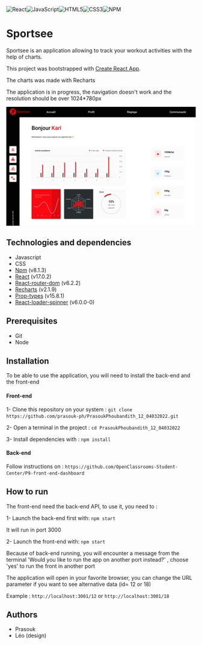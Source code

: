 ![React](https://img.shields.io/badge/react-%2320232a.svg?style=for-the-badge&logo=react&logoColor=%2361DAFB)![JavaScript](https://img.shields.io/badge/javascript-%23323330.svg?style=for-the-badge&logo=javascript&logoColor=%23F7DF1E)![HTML5](https://img.shields.io/badge/html5-%23E34F26.svg?style=for-the-badge&logo=html5&logoColor=white)![CSS3](https://img.shields.io/badge/css3-%231572B6.svg?style=for-the-badge&logo=css3&logoColor=white)![NPM](https://img.shields.io/badge/NPM-%23000000.svg?style=for-the-badge&logo=npm&logoColor=white)

# Sportsee

Sportsee is an application allowing to track your workout activities with the help of charts.

This project was bootstrapped with [Create React App](https://github.com/facebook/create-react-app).

The charts was made with Recharts

The application is in progress, the navigation doesn't work and the resolution should be over 1024\*780px

<img src='https://github.com/prasouk-ph/PrasoukPhoubandith_12_04032022/blob/master/screenshot/app-screenshot.png' alt="screenshot"/>

## Technologies and dependencies

-   Javascript
-   CSS
-   [Npm](https://www.npmjs.com/package/npm) (v8.1.3)
-   [React](https://fr.reactjs.org/) (v17.0.2)
-   [React-router-dom](https://reactrouter.com/) (v6.2.2)
-   [Recharts](https://recharts.org/en-US/) (v2.1.9)
-   [Prop-types](https://www.npmjs.com/package/prop-types) (v15.8.1)
-   [React-loader-spinner](https://www.npmjs.com/package/react-loader-spinner) (v6.0.0-0)

## Prerequisites

-   Git
-   Node

## Installation

To be able to use the application, you will need to install the back-end and the front-end

#### Front-end

1- Clone this repository on your system : `git clone https://github.com/prasouk-ph/PrasoukPhoubandith_12_04032022.git`

2- Open a terminal in the project : `cd PrasoukPhoubandith_12_04032022`

3- Install dependencies with : `npm install`

#### Back-end

Follow instructions on :
`https://github.com/OpenClassrooms-Student-Center/P9-front-end-dashboard`

## How to run

The front-end need the back-end API, to use it, you need to :

1- Launch the back-end first with: `npm start`

It will run in port 3000

2- Launch the front-end with: `npm start`

Because of back-end running, you will encounter a message from the terminal 'Would you like to run the app on another port instead?' , choose 'yes' to run the front in another port

The application will open in your favorite browser, you can change the URL parameter if you want to see alternative data (id= 12 or 18)

Example :
`http://localhost:3001/12`
or
`http://localhost:3001/18`

## Authors

-   Prasouk
-   Léo (design)
